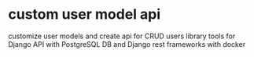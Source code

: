 # custom user model api
customize user models and create api for CRUD users
library tools for Django API with PostgreSQL DB and Django rest frameworks with docker
